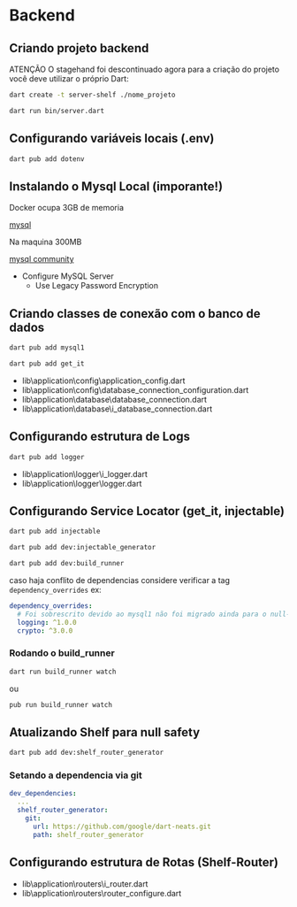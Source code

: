 # Backend

## Criando projeto backend

ATENÇÃO
O stagehand foi descontinuado agora para a criação do projeto você deve utilizar o próprio Dart:

```bash
dart create -t server-shelf ./nome_projeto
```

```bash
dart run bin/server.dart
```

## Configurando variáveis locais (.env)

```bash
dart pub add dotenv
```

## Instalando o Mysql Local (imporante!)

Docker ocupa 3GB de memoria

[mysql](https://hub.docker.com/_/mysql)

Na maquina 300MB

[mysql community](https://dev.mysql.com/downloads/mysql/)
  - Configure MySQL Server
    - Use Legacy Password Encryption

## Criando classes de conexão com o banco de dados

```bash
dart pub add mysql1
```

```bash
dart pub add get_it
```

- lib\application\config\application_config.dart
- lib\application\config\database_connection_configuration.dart
- lib\application\database\database_connection.dart
- lib\application\database\i_database_connection.dart

## Configurando estrutura de Logs

```bash
dart pub add logger
```

- lib\application\logger\i_logger.dart
- lib\application\logger\logger.dart

## Configurando Service Locator (get_it, injectable)

```bash
dart pub add injectable
```

```bash
dart pub add dev:injectable_generator
```

```bash
dart pub add dev:build_runner
```

caso haja conflito de dependencias considere verificar a tag `dependency_overrides` ex:

```yaml
dependency_overrides:
  # Foi sobrescrito devido ao mysql1 não foi migrado ainda para o null-safety
  logging: ^1.0.0
  crypto: ^3.0.0
```

### Rodando o build_runner

```bash
dart run build_runner watch
```

ou

```bash
pub run build_runner watch
```

## Atualizando Shelf para null safety

```bash
dart pub add dev:shelf_router_generator
```

### Setando a dependencia via git

```yaml
dev_dependencies:
  ...
  shelf_router_generator:
    git:
      url: https://github.com/google/dart-neats.git
      path: shelf_router_generator
```

## Configurando estrutura de Rotas (Shelf-Router)

- lib\application\routers\i_router.dart
- lib\application\routers\router_configure.dart